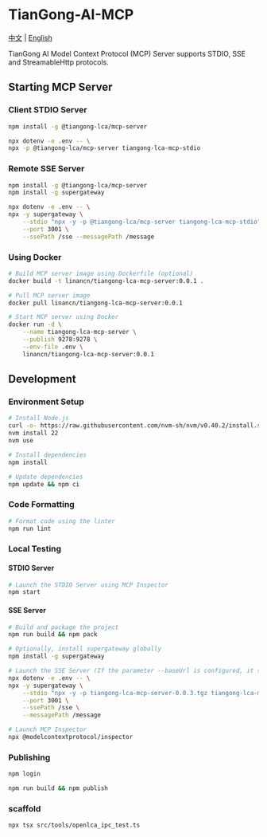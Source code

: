 # TianGong-AI-MCP

[中文](https://github.com/linancn/tiangong-lca-mcp/blob/main/README_CN.md) | [English](https://github.com/linancn/tiangong-lca-mcp/blob/main/README.md)

TianGong AI Model Context Protocol (MCP) Server supports STDIO, SSE and StreamableHttp protocols.

## Starting MCP Server

### Client STDIO Server

```bash
npm install -g @tiangong-lca/mcp-server

npx dotenv -e .env -- \
npx -p @tiangong-lca/mcp-server tiangong-lca-mcp-stdio
```

### Remote SSE Server

```bash
npm install -g @tiangong-lca/mcp-server
npm install -g supergateway

npx dotenv -e .env -- \
npx -y supergateway \
    --stdio "npx -y -p @tiangong-lca/mcp-server tiangong-lca-mcp-stdio" \
    --port 3001 \
    --ssePath /sse --messagePath /message
```

### Using Docker

```bash
# Build MCP server image using Dockerfile (optional)
docker build -t linancn/tiangong-lca-mcp-server:0.0.1 .

# Pull MCP server image
docker pull linancn/tiangong-lca-mcp-server:0.0.1

# Start MCP server using Docker
docker run -d \
    --name tiangong-lca-mcp-server \
    --publish 9278:9278 \
    --env-file .env \
    linancn/tiangong-lca-mcp-server:0.0.1
```

## Development

### Environment Setup

```bash
# Install Node.js
curl -o- https://raw.githubusercontent.com/nvm-sh/nvm/v0.40.2/install.sh | bash
nvm install 22
nvm use

# Install dependencies
npm install

# Update dependencies
npm update && npm ci
```

### Code Formatting

```bash
# Format code using the linter
npm run lint
```

### Local Testing

#### STDIO Server

```bash
# Launch the STDIO Server using MCP Inspector
npm start
```

#### SSE Server

```bash
# Build and package the project
npm run build && npm pack

# Optionally, install supergateway globally
npm install -g supergateway

# Launch the SSE Server (If the parameter --baseUrl is configured, it should be set to a valid IP address or domain name)
npx dotenv -e .env -- \
npx -y supergateway \
    --stdio "npx -y -p tiangong-lca-mcp-server-0.0.3.tgz tiangong-lca-mcp-stdio" \
    --port 3001 \
    --ssePath /sse \
    --messagePath /message

# Launch MCP Inspector
npx @modelcontextprotocol/inspector
```

### Publishing

```bash
npm login

npm run build && npm publish
```

### scaffold

```bash
npx tsx src/tools/openlca_ipc_test.ts
```
